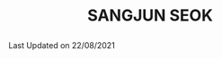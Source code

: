 <h1>
 <p align="center">
   SANGJUN SEOK
 </p>
</h1>

<!--START_SECTION:waka-->

 Last Updated on 22/08/2021
<!--END_SECTION:waka-->
